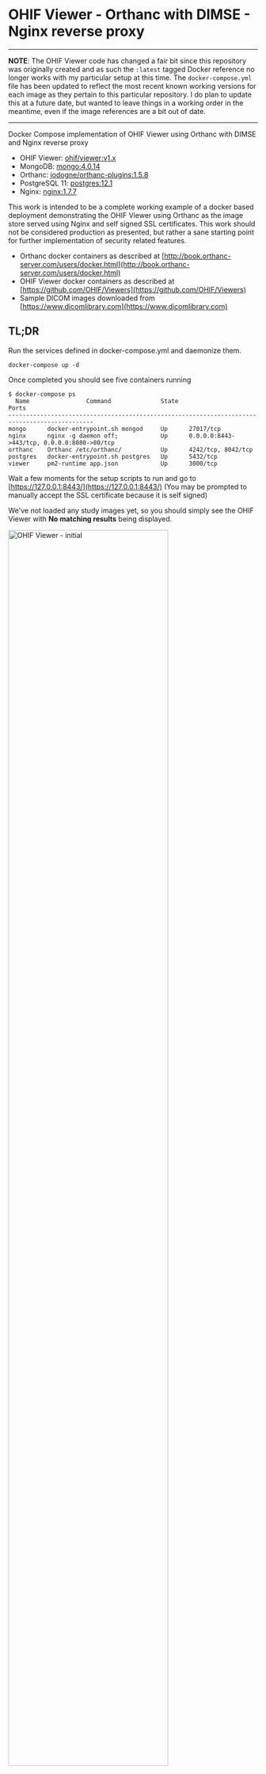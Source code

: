 # OHIF Viewer - Orthanc with DIMSE - Nginx reverse proxy

---

**NOTE**: The OHIF Viewer code has changed a fair bit since this repository was originally created and as such the `:latest` tagged Docker reference no longer works with my particular setup at this time. The `docker-compose.yml` file has been updated to reflect the most recent known working versions for each image as they pertain to this particular repository. I do plan to update this at a future date, but wanted to leave things in a working order in the meantime, even if the image references are a bit out of date.

---

Docker Compose implementation of OHIF Viewer using Orthanc with DIMSE and Nginx reverse proxy

- OHIF Viewer: [ohif/viewer:v1.x](https://hub.docker.com/r/ohif/viewer)
- MongoDB: [mongo:4.0.14](https://hub.docker.com/_/mongo)
- Orthanc: [jodogne/orthanc-plugins:1.5.8](https://hub.docker.com/r/jodogne/orthanc-plugins)
- PostgreSQL 11: [postgres:12.1](https://hub.docker.com/_/postgres)
- Nginx: [nginx:1.7.7](https://hub.docker.com/_/nginx/)

This work is intended to be a complete working example of a docker based deployment demonstrating the OHIF Viewer using Orthanc as the image store served using Nginx and self signed SSL certificates. This work should not be considered production as presented, but rather a sane starting point for further implementation of security related features.

- Orthanc docker containers as described at [http://book.orthanc-server.com/users/docker.html](http://book.orthanc-server.com/users/docker.html)
- OHIF Viewer docker containers as described at [https://github.com/OHIF/Viewers](https://github.com/OHIF/Viewers)
- Sample DICOM images downloaded from [https://www.dicomlibrary.com](https://www.dicomlibrary.com)

## TL;DR

Run the services defined in docker-compose.yml and daemonize them.

```
docker-compose up -d
```

Once completed you should see five containers running

```console
$ docker-compose ps
  Name                Command              State                      Ports
----------------------------------------------------------------------------------------------
mongo      docker-entrypoint.sh mongod     Up      27017/tcp
nginx      nginx -g daemon off;            Up      0.0.0.0:8443->443/tcp, 0.0.0.0:8080->80/tcp
orthanc    Orthanc /etc/orthanc/           Up      4242/tcp, 8042/tcp
postgres   docker-entrypoint.sh postgres   Up      5432/tcp
viewer     pm2-runtime app.json            Up      3000/tcp
```
Wait a few moments for the setup scripts to run and go to [https://127.0.0.1:8443/](https://127.0.0.1:8443/) (You may be prompted to manually accept the SSL certificate because it is self signed)

We've not loaded any study images yet, so you should simply see the OHIF Viewer with **No matching results** being displayed.

<img width="80%" alt="OHIF Viewer - initial" src="https://user-images.githubusercontent.com/5332509/58113815-659b6500-7bc4-11e9-9746-18573b9ed988.png">

Next, navigate to [https://127.0.0.1:8443/orthanc](https://127.0.0.1:8443/orthanc) and Sign in

- Username: **orthanc**
- Password: **orthanc**

Once signed in, load the sample data from the `dicom-samples` directory (Upload tab)

<img width="80%" alt="Orthanc - select files" src="https://user-images.githubusercontent.com/5332509/58114399-a9429e80-7bc5-11e9-887f-930077cb0e76.png">

Go to [https://127.0.0.1:8443/studylist](https://127.0.0.1:8443/studylist) and double click on the loaded study

<img width="80%" alt="OHIF Viewer - interact with study" src="https://user-images.githubusercontent.com/5332509/58115596-6e8e3580-7bc8-11e9-8fa6-38fb233d20a2.png">

Enjoy!

**DEPLOYMENT NOTE**

Presently the **orthanc** container does not have any graceful checks for when the **postgres** container is ready to accept connections, so it can potentially fail and restart (along with the nginx container) prior to gaining a successful connection. It would be preferable to start the **postgres** container first, and then start the **orthanc** container once PostgreSQL is ready.

Start the postgres and mongo containers, and wait for postgres to finish it's setup (Look for **_database system is ready to accept connections_** when looking at the output of `docker-compose logs postgres`)

```
docker-compose up -d postgres mongo
```

Once the **postgres** container has finished it's setup, then start **nginx**, **orthanc** and **viewer** containers

```
docker-compose up -d nginx orthanc viewer
```

## Configuration and Usage

### Update `.env` file

The `.env` file defines the Nginx, OHIF Viewer, MongoDB, Orthanc and PostgreSQL parameters that will be used by the Docker containers running your services. The default values are shown below.

```bash
# Nginx configuration
NGINX_DEFAULT_CONF=./nginx/default.conf
NGINX_SSL_CERT=./ssl/ssl_dev.crt
NGINX_SSL_KEY=./ssl/ssl_dev.key

# OHIF Viewer
VIEWER_CONFIG=./config/viewer.json

# MongoDB
MONGO_DATA_MNT=./mongo_data
MONGO_PORT=27017
MONGO_URL=mongodb://mongo:27017/ohif

# Orthanc core with plugins
ORTHANC_CONFIG=./config/orthanc.json
ORTHANC_DB_MNT=./orthanc_db
ORTHANC_DICOM_PORT=4242
ORTHANC_HTTP_PORT=8042

# PostgreSQL database - default values should not be used in production
PGDATA=/var/lib/postgresql/data
POSTGRES_DB=orthanc
POSTGRES_DATA_MNT=./pg_data/data
POSTGRES_PASSWORD=pgpassword
POSTGRES_PORT=5432
POSTGRES_USER=postgres
```

**NOTE**: The default configuration files for Orthanc and OHIF Viewer are in the [config/](config) directory. It is left to the user to update these for their own use. Links to supporting documentation can be found in the References section.

### Run the compose services

Run the services defined in docker-compose.yml and daemonize them. You'll notice that only the `http` and `https` ports have been left exposed to the host. The values for other container ports have been left in the docker-compose.yml file for reference, but have been commented out.

Port defaults for provided example:

- HTTP: `8080` (Nginx config will redirect to the HTTPS port)
- HTTPS: `8443`

The **postgres** and **mongo** containers should be started first

```
docker-compose up -d postgres mongo
```

You should notice two containers running on the host.

```console
$ docker-compose ps
  Name                Command              State     Ports
------------------------------------------------------------
mongo      docker-entrypoint.sh mongod     Up      27017/tcp
postgres   docker-entrypoint.sh postgres   Up      5432/tcp
```

It will take a few moments for the **postgres** container to complete it's start up scripts, but when completed the container logs should look similar to this:

```console
$ docker-compose logs postgres
...
postgres    |
postgres    | PostgreSQL init process complete; ready for start up.
postgres    |
postgres    | 2019-05-21 16:26:58.469 UTC [1] LOG:  listening on IPv4 address "0.0.0.0", port 5432
postgres    | 2019-05-21 16:26:58.470 UTC [1] LOG:  listening on IPv6 address "::", port 5432
postgres    | 2019-05-21 16:26:58.473 UTC [1] LOG:  listening on Unix socket "/var/run/postgresql/.s.PGSQL.5432"
postgres    | 2019-05-21 16:26:58.561 UTC [62] LOG:  database system was shut down at 2019-05-21 16:26:58 UTC
postgres    | 2019-05-21 16:26:58.594 UTC [1] LOG:  database system is ready to accept connections
```

Next start the **nginx**, **orthanc** and **viewer** containers

```
docker-compose up -d nginx orthanc viewer
```

Once completed you should see five containers running

```console
$ docker-compose ps
  Name                Command              State                      Ports
----------------------------------------------------------------------------------------------
mongo      docker-entrypoint.sh mongod     Up      27017/tcp
nginx      nginx -g daemon off;            Up      0.0.0.0:8443->443/tcp, 0.0.0.0:8080->80/tcp
orthanc    Orthanc /etc/orthanc/           Up      4242/tcp, 8042/tcp
postgres   docker-entrypoint.sh postgres   Up      5432/tcp
viewer     pm2-runtime app.json            Up      3000/tcp
```

### Validate OHIF Viewer in browser

If using the default configuration as defined above, the Studylist will be available at: [https://127.0.0.1:8443/studylist](https://127.0.0.1:8443/studylist) (You may be prompted to manually accept the SSL certificate because it is self signed)

<img width="80%" alt="OHIF Viewer - initial" src="https://user-images.githubusercontent.com/5332509/58113815-659b6500-7bc4-11e9-9746-18573b9ed988.png">

We've not loaded any study images yet, so you should simply see the OHIF Viewer with **No matching results** being displayed.

### Validate Orthanc in browser

Next, navigate to [https://127.0.0.1:8443/orthanc](https://127.0.0.1:8443/orthanc) and Sign in

- Username: **orthanc**
- Password: **orthanc**

<img width="80%" alt="Orthanc - login" src="https://user-images.githubusercontent.com/5332509/58114070-f8d49a80-7bc4-11e9-95f8-975f9f23cd04.png">

Once signed in the explorer page should be presented

<img width="80%" alt="Orthanc - initial" src="https://user-images.githubusercontent.com/5332509/58114118-1275e200-7bc5-11e9-8bd3-ad8103d9acd5.png">

### Load DICOM study images in Orthanc

A small set of DICOM sample images have been included in the repository for testing purposes.

Click the Upload link in the upper right corner and select files to upload from the [dicom-samples/](dicom-samples) directory.

<img width="80%" alt="Orthanc - select files" src="https://user-images.githubusercontent.com/5332509/58114399-a9429e80-7bc5-11e9-887f-930077cb0e76.png">

Start the upload

<img width="80%" alt="Orthanc - upload files" src="https://user-images.githubusercontent.com/5332509/58114634-2c63f480-7bc6-11e9-8424-c063709c466f.png">

From the Orthanc home page, select "All studies", and the uploaded files should be available as **Anonymized - CT1 abdomen**

<img width="80%" alt="Orthanc - all studies" src="https://user-images.githubusercontent.com/5332509/58114776-7c42bb80-7bc6-11e9-81d6-d4acb2a08a4f.png">

Click the study and use the tools to interact with the loaded files

<img width="80%" alt="Orthanc - select study" src="https://user-images.githubusercontent.com/5332509/58114819-97153000-7bc6-11e9-896f-ff0fea405e88.png">

### Work with loaded images in OHIF Viewer

Going back to the OHIF Viewer you should observe the Anonymized study we loaded from Orthanc as an option to interact with: [https://127.0.0.1:8443/studylist](https://127.0.0.1:8443/studylist)

<img width="80%" alt="OHIF Viewer - anon study" src="https://user-images.githubusercontent.com/5332509/58115493-2cfd8a80-7bc8-11e9-9738-41dc71cf23ac.png">

Double click on the Anonymized study to load and interact with it

<img width="80%" alt="OHIF Viewer - interact with study" src="https://user-images.githubusercontent.com/5332509/58115596-6e8e3580-7bc8-11e9-8fa6-38fb233d20a2.png">


## Clean up

```
docker-compose stop && docker-compose rm -f
docker volume prune -f
docker network prune -f
rm -rf mongo_data orthanc_db pg_data
```

**NOTE**: The `rm` call from above may likely require sudo level privilege since the directories will be owned by root (or another user that is not your user ID)

## References

- Othanc: [http://book.orthanc-server.com/index.html](http://book.orthanc-server.com/index.html)
- OHIF Viewer: [https://docs.ohif.org](https://docs.ohif.org)
- DICOM Library: [https://www.dicomlibrary.com](https://www.dicomlibrary.com)
- Nginx reverse proxy: [https://docs.nginx.com/nginx/admin-guide/web-server/reverse-proxy/](https://docs.nginx.com/nginx/admin-guide/web-server/reverse-proxy/)


